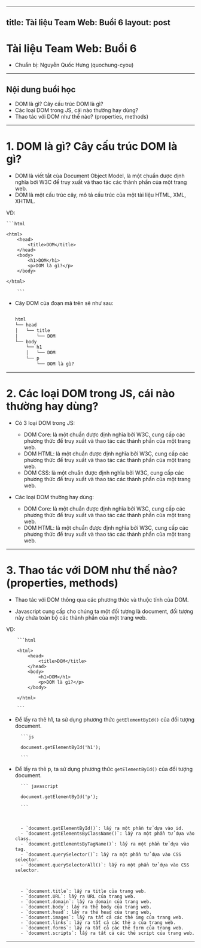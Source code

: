 

---
title: Tài liệu Team Web: Buổi 6
layout: post
---


# Tài liệu Team Web: Buổi 6

- Chuẩn bị: Nguyễn Quốc Hưng (quochung-cyou)

---

## Nội dung buổi học

- DOM là gì? Cây cấu trúc DOM là gì?
- Các loại DOM trong JS, cái nào thường hay dùng?
- Thao tác với DOM như thế nào? (properties, methods)

---

# 1. DOM là gì? Cây cấu trúc DOM là gì?

- DOM là viết tắt của Document Object Model, là một chuẩn được định nghĩa bởi W3C để truy xuất và thao tác các thành phần của một trang web.
- DOM là một cấu trúc cây, mô tả cấu trúc của một tài liệu HTML, XML, XHTML.

VD:
    
    ```html

    <html>
        <head>
            <title>DOM</title>
        </head>
        <body>
            <h1>DOM</h1>
            <p>DOM là gì?</p>
        </body>

    </html>
    
        ```

- Cây DOM của đoạn mã trên sẽ như sau:
    
    ```html

    html
    └── head
    │   └── title
    │       └── DOM
    └── body
        └── h1
        │   └── DOM
        └── p
            └── DOM là gì?

    ```

---

# 2. Các loại DOM trong JS, cái nào thường hay dùng?

- Có 3 loại DOM trong JS:
    - DOM Core: là một chuẩn được định nghĩa bởi W3C, cung cấp các phương thức để truy xuất và thao tác các thành phần của một trang web.
    - DOM HTML: là một chuẩn được định nghĩa bởi W3C, cung cấp các phương thức để truy xuất và thao tác các thành phần của một trang web.
    - DOM CSS: là một chuẩn được định nghĩa bởi W3C, cung cấp các phương thức để truy xuất và thao tác các thành phần của một trang web.

- Các loại DOM thường hay dùng:
    - DOM Core: là một chuẩn được định nghĩa bởi W3C, cung cấp các phương thức để truy xuất và thao tác các thành phần của một trang web.
    - DOM HTML: là một chuẩn được định nghĩa bởi W3C, cung cấp các phương thức để truy xuất và thao tác các thành phần của một trang web.

---

# 3. Thao tác với DOM như thế nào? (properties, methods)

- Thao tác với DOM thông qua các phương thức và thuộc tính của DOM.

- Javascript cung cấp cho chúng ta một đối tượng là document, đối tượng này chứa toàn bộ các thành phần của một trang web.

VD:
    
        ```html
    
        <html>
            <head>
                <title>DOM</title>
            </head>
            <body>
                <h1>DOM</h1>
                <p>DOM là gì?</p>
            </body>
    
        </html>
        
        ```

- Để lấy ra thẻ h1, ta sử dụng phương thức `getElementById()` của đối tượng document.
    
        ```js
    
        document.getElementById('h1');
    
        ```

- Để lấy ra thẻ p, ta sử dụng phương thức `getElementById()` của đối tượng document.
    
        ``` javascript

        document.getElementById('p');
    
        ```


    
        - `document.getElementById()`: lấy ra một phần tử dựa vào id.
        - `document.getElementsByClassName()`: lấy ra một phần tử dựa vào class.
        - `document.getElementsByTagName()`: lấy ra một phần tử dựa vào tag.
        - `document.querySelector()`: lấy ra một phần tử dựa vào CSS selector.
        - `document.querySelectorAll()`: lấy ra một phần tử dựa vào CSS selector.



        - `document.title`: lấy ra title của trang web.
        - `document.URL`: lấy ra URL của trang web.
        - `document.domain`: lấy ra domain của trang web.
        - `document.body`: lấy ra thẻ body của trang web.
        - `document.head`: lấy ra thẻ head của trang web.
        - `document.images`: lấy ra tất cả các thẻ img của trang web.
        - `document.links`: lấy ra tất cả các thẻ a của trang web.
        - `document.forms`: lấy ra tất cả các thẻ form của trang web.
        - `document.scripts`: lấy ra tất cả các thẻ script của trang web.

---





